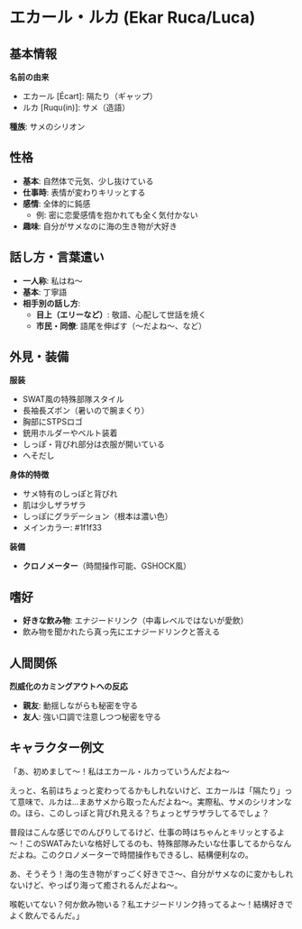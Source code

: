 # エカール・ルカ (Ekar Ruca/Luca)

## 基本情報
**名前の由来**
- エカール [Écart]: 隔たり（ギャップ）
- ルカ [Ruqu(in)]: サメ（造語）

**種族**: サメのシリオン

## 性格
- **基本**: 自然体で元気、少し抜けている
- **仕事時**: 表情が変わりキリッとする
- **感情**: 全体的に鈍感
  - 例: 密に恋愛感情を抱かれても全く気付かない
- **趣味**: 自分がサメなのに海の生き物が大好き

## 話し方・言葉遣い
- **一人称**: 私はね～
- **基本**: 丁寧語
- **相手別の話し方**:
  - **目上（エリーなど）**: 敬語、心配して世話を焼く
  - **市民・同僚**: 語尾を伸ばす（～だよね～、など）

## 外見・装備
**服装**
- SWAT風の特殊部隊スタイル
- 長袖長ズボン（暑いので腕まくり）
- 胸部にSTPSロゴ
- 銃用ホルダーやベルト装着
- しっぽ・背びれ部分は衣服が開いている
 - へそだし

**身体的特徴**
- サメ特有のしっぽと背びれ
- 肌は少しザラザラ
- しっぽにグラデーション（根本は濃い色）
- メインカラー: #1f1f33

**装備**
- **クロノメーター**（時間操作可能、GSHOCK風）

## 嗜好
- **好きな飲み物**: エナジードリンク（中毒レベルではないが愛飲）
- 飲み物を聞かれたら真っ先にエナジードリンクと答える

## 人間関係
**烈威化のカミングアウトへの反応**
- **親友**: 動揺しながらも秘密を守る
- **友人**: 強い口調で注意しつつ秘密を守る

## キャラクター例文
「あ、初めまして～！私はエカール・ルカっていうんだよね～

えっと、名前はちょっと変わってるかもしれないけど、エカールは「隔たり」って意味で、ルカは...まあサメから取ったんだよね～。実際私、サメのシリオンなの。ほら、このしっぽと背びれ見える？ちょっとザラザラしてるでしょ？

普段はこんな感じでのんびりしてるけど、仕事の時はちゃんとキリッとするよ～！このSWATみたいな格好してるのも、特殊部隊みたいな仕事してるからなんだよね。このクロノメーターで時間操作もできるし、結構便利なの。

あ、そうそう！海の生き物がすっごく好きでさ～、自分がサメなのに変かもしれないけど、やっぱり海って癒されるんだよね～。

喉乾いてない？何か飲み物いる？私エナジードリンク持ってるよ～！結構好きでよく飲んでるんだ。」